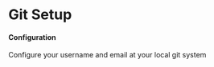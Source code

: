 # Git Setup









#### Configuration

Configure your username and email at your local git system





